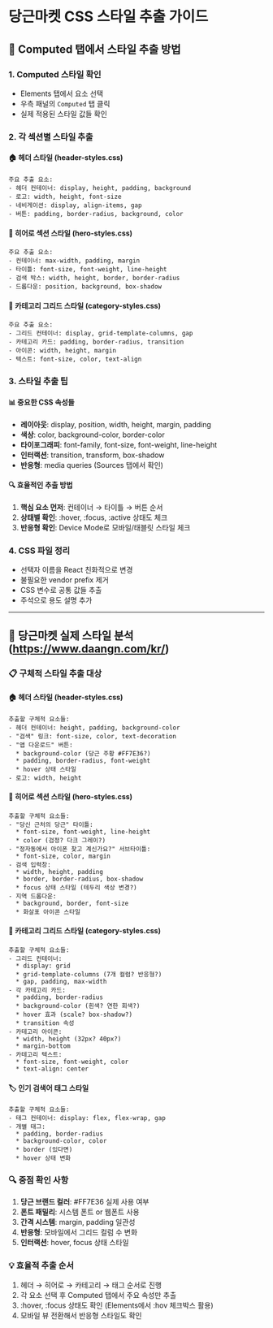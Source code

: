 # 당근마켓 CSS 스타일 추출 가이드

## 🎨 Computed 탭에서 스타일 추출 방법

### 1. Computed 스타일 확인
- Elements 탭에서 요소 선택
- 우측 패널의 `Computed` 탭 클릭
- 실제 적용된 스타일 값들 확인

### 2. 각 섹션별 스타일 추출

#### 🏠 헤더 스타일 (header-styles.css)
```
주요 추출 요소:
- 헤더 컨테이너: display, height, padding, background
- 로고: width, height, font-size
- 네비게이션: display, align-items, gap
- 버튼: padding, border-radius, background, color
```

#### 🎯 히어로 섹션 스타일 (hero-styles.css)
```
주요 추출 요소:
- 컨테이너: max-width, padding, margin
- 타이틀: font-size, font-weight, line-height
- 검색 박스: width, height, border, border-radius
- 드롭다운: position, background, box-shadow
```

#### 📱 카테고리 그리드 스타일 (category-styles.css)
```
주요 추출 요소:
- 그리드 컨테이너: display, grid-template-columns, gap
- 카테고리 카드: padding, border-radius, transition
- 아이콘: width, height, margin
- 텍스트: font-size, color, text-align
```

### 3. 스타일 추출 팁

#### 📊 중요한 CSS 속성들
- **레이아웃**: display, position, width, height, margin, padding
- **색상**: color, background-color, border-color
- **타이포그래피**: font-family, font-size, font-weight, line-height
- **인터랙션**: transition, transform, box-shadow
- **반응형**: media queries (Sources 탭에서 확인)

#### 🔍 효율적인 추출 방법
1. **핵심 요소 먼저**: 컨테이너 → 타이틀 → 버튼 순서
2. **상태별 확인**: :hover, :focus, :active 상태도 체크
3. **반응형 확인**: Device Mode로 모바일/태블릿 스타일 체크

### 4. CSS 파일 정리
- 선택자 이름을 React 친화적으로 변경
- 불필요한 vendor prefix 제거
- CSS 변수로 공통 값들 추출
- 주석으로 용도 설명 추가

---

## 🎯 당근마켓 실제 스타일 분석 (https://www.daangn.com/kr/)

### 📋 구체적 스타일 추출 대상

#### 🏠 헤더 스타일 (header-styles.css)
```
추출할 구체적 요소들:
- 헤더 컨테이너: height, padding, background-color
- "검색" 링크: font-size, color, text-decoration
- "앱 다운로드" 버튼: 
  * background-color (당근 주황 #FF7E36?)
  * padding, border-radius, font-weight
  * hover 상태 스타일
- 로고: width, height
```

#### 🎯 히어로 섹션 스타일 (hero-styles.css)  
```
추출할 구체적 요소들:
- "당신 근처의 당근" 타이틀:
  * font-size, font-weight, line-height
  * color (검정? 다크 그레이?)
- "정자동에서 아이폰 찾고 계신가요?" 서브타이틀:
  * font-size, color, margin
- 검색 입력창:
  * width, height, padding
  * border, border-radius, box-shadow
  * focus 상태 스타일 (테두리 색상 변경?)
- 지역 드롭다운:
  * background, border, font-size
  * 화살표 아이콘 스타일
```

#### 📱 카테고리 그리드 스타일 (category-styles.css)
```
추출할 구체적 요소들:
- 그리드 컨테이너:
  * display: grid
  * grid-template-columns (7개 컬럼? 반응형?)
  * gap, padding, max-width
- 각 카테고리 카드:
  * padding, border-radius
  * background-color (흰색? 연한 회색?)
  * hover 효과 (scale? box-shadow?)
  * transition 속성
- 카테고리 아이콘:
  * width, height (32px? 40px?)
  * margin-bottom
- 카테고리 텍스트:
  * font-size, font-weight, color
  * text-align: center
```

#### 🏷️ 인기 검색어 태그 스타일
```
추출할 구체적 요소들:
- 태그 컨테이너: display: flex, flex-wrap, gap
- 개별 태그:
  * padding, border-radius
  * background-color, color
  * border (있다면)
  * hover 상태 변화
```

### 🔍 중점 확인 사항
1. **당근 브랜드 컬러**: #FF7E36 실제 사용 여부
2. **폰트 패밀리**: 시스템 폰트 or 웹폰트 사용
3. **간격 시스템**: margin, padding 일관성
4. **반응형**: 모바일에서 그리드 컬럼 수 변화
5. **인터랙션**: hover, focus 상태 스타일

### 💡 효율적 추출 순서
1. 헤더 → 히어로 → 카테고리 → 태그 순서로 진행
2. 각 요소 선택 후 Computed 탭에서 주요 속성만 추출
3. :hover, :focus 상태도 확인 (Elements에서 :hov 체크박스 활용)
4. 모바일 뷰 전환해서 반응형 스타일도 확인 